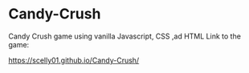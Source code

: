 # Candy-Crush
Candy Crush game using vanilla Javascript, CSS ,ad HTML
Link to the game: 

https://scelly01.github.io/Candy-Crush/
